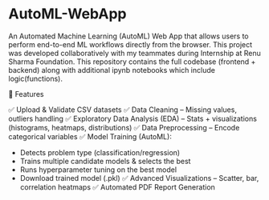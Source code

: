 # AutoML-WebApp
An Automated Machine Learning (AutoML) Web App that allows users to perform end-to-end ML workflows directly from the browser. This project was developed collaboratively with my teammates during Internship at Renu Sharma Foundation. This repository contains the full codebase (frontend + backend) along with additional ipynb notebooks which include logic(functions).

📌 Features

✅ Upload & Validate CSV datasets
✅ Data Cleaning – Missing values, outliers handling
✅ Exploratory Data Analysis (EDA) – Stats + visualizations (histograms, heatmaps, distributions)
✅ Data Preprocessing – Encode categorical variables
✅ Model Training (AutoML):
   - Detects problem type (classification/regression)
   - Trains multiple candidate models & selects the best
   - Runs hyperparameter tuning on the best model
   - Download trained model (.pkl)
✅ Advanced Visualizations – Scatter, bar, correlation heatmaps
✅ Automated PDF Report Generation
